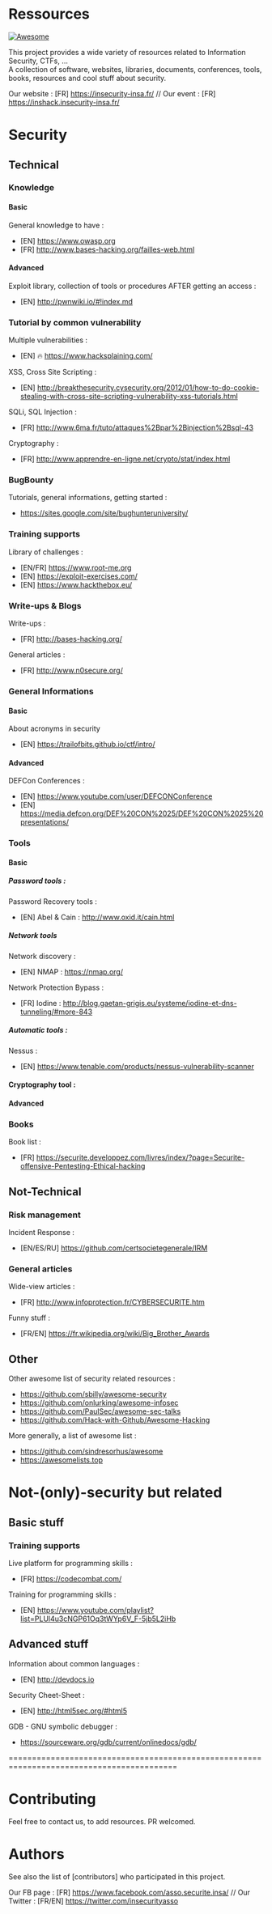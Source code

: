 # Ressources

[![Awesome](https://cdn.rawgit.com/sindresorhus/awesome/d7305f38d29fed78fa85652e3a63e154dd8e8829/media/badge.svg)](https://github.com/sindresorhus/awesome)

This project provides a wide variety of resources related to Information Security, CTFs, …  
A collection of software, websites, libraries, documents, conferences, tools, books, resources and cool stuff about security.

Our website : [FR] https://insecurity-insa.fr/ // Our event : [FR] https://inshack.insecurity-insa.fr/

# Security

## Technical 
### Knowledge 
#### Basic
General knowledge to have :
* [EN] https://www.owasp.org
* [FR] http://www.bases-hacking.org/failles-web.html

#### Advanced
Exploit library, collection of tools or procedures AFTER getting an access : 
 + [EN] http://pwnwiki.io/#!index.md
 
### Tutorial by common vulnerability
Multiple vulnerabilities : 
* [EN] :fire: https://www.hacksplaining.com/

XSS, Cross Site Scripting : 
* [EN] http://breakthesecurity.cysecurity.org/2012/01/how-to-do-cookie-stealing-with-cross-site-scripting-vulnerability-xss-tutorials.html

SQLi, SQL Injection : 
* [FR] http://www.6ma.fr/tuto/attaques%2Bpar%2Binjection%2Bsql-43

Cryptography : 
* [FR] http://www.apprendre-en-ligne.net/crypto/stat/index.html

### BugBounty
Tutorials, general informations, getting started : 
* https://sites.google.com/site/bughunteruniversity/

### Training supports
Library of challenges : 
* [EN/FR] https://www.root-me.org
* [EN] https://exploit-exercises.com/
* [EN] https://www.hackthebox.eu/

### Write-ups & Blogs
Write-ups : 
* [FR] http://bases-hacking.org/

General articles : 
* [FR] http://www.n0secure.org/

### General Informations 
#### Basic
About acronyms in security
* [EN] https://trailofbits.github.io/ctf/intro/

#### Advanced
DEFCon Conferences :
* [EN] https://www.youtube.com/user/DEFCONConference
* [EN] https://media.defcon.org/DEF%20CON%2025/DEF%20CON%2025%20presentations/

### Tools
#### Basic
##### Password tools : 
Password Recovery tools : 
* [EN] Abel & Cain : http://www.oxid.it/cain.html

##### Network tools
Network discovery :
* [EN] NMAP : https://nmap.org/

Network Protection Bypass :
* [FR] Iodine : http://blog.gaetan-grigis.eu/systeme/iodine-et-dns-tunneling/#more-843

##### Automatic tools : 
Nessus : 
* [EN] https://www.tenable.com/products/nessus-vulnerability-scanner

#### Cryptography tool : 

#### Advanced
### Books
Book list : 
* [FR] https://securite.developpez.com/livres/index/?page=Securite-offensive-Pentesting-Ethical-hacking

## Not-Technical
### Risk management
Incident Response : 
* [EN/ES/RU] https://github.com/certsocietegenerale/IRM

### General articles 
Wide-view articles : 
* [FR] http://www.infoprotection.fr/CYBERSECURITE.htm

Funny stuff : 
* [FR/EN] https://fr.wikipedia.org/wiki/Big_Brother_Awards

## Other 
Other awesome list of security related resources :
* https://github.com/sbilly/awesome-security
* https://github.com/onlurking/awesome-infosec
* https://github.com/PaulSec/awesome-sec-talks
* https://github.com/Hack-with-Github/Awesome-Hacking

More generally, a list of awesome list :
* https://github.com/sindresorhus/awesome
* https://awesomelists.top

# Not-(only)-security but related
## Basic stuff
### Training supports
Live platform for programming skills :
+ [FR] https://codecombat.com/

Training for programming skills :
+ [EN] https://www.youtube.com/playlist?list=PLUl4u3cNGP61Oq3tWYp6V_F-5jb5L2iHb

## Advanced stuff 
Information about common languages :
* [EN] http://devdocs.io

Security Cheet-Sheet : 
* [EN] http://html5sec.org/#html5

GDB - GNU symbolic debugger : 
* https://sourceware.org/gdb/current/onlinedocs/gdb/

==========================================================================================
# Contributing

Feel free to contact us, to add resources. PR welcomed.

# Authors
See also the list of [contributors] who participated in this project.

Our FB page : [FR] https://www.facebook.com/asso.securite.insa/ // Our Twitter : [FR/EN] https://twitter.com/insecurityasso
